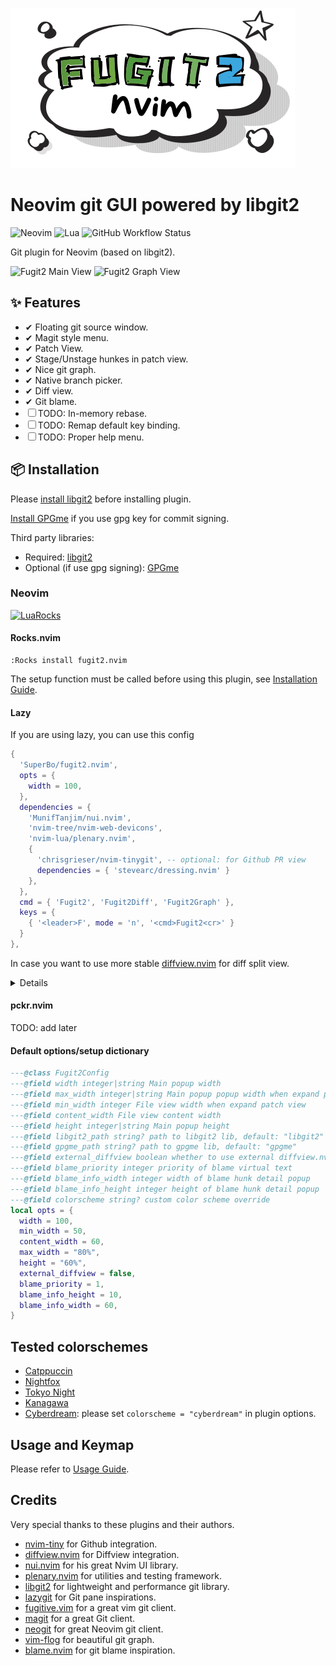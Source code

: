 ![Fugit2 logo](logo.png)

# Neovim git GUI powered by libgit2

![Neovim](https://camo.githubusercontent.com/eead1ee1a978cd0b8a41e94d79973e5f84a337858ce89db1b2c2084140c35a0b/68747470733a2f2f696d672e736869656c64732e696f2f62616467652f4e656f56696d2d2532333537413134332e7376673f267374796c653d666f722d7468652d6261646765266c6f676f3d6e656f76696d266c6f676f436f6c6f723d7768697465)
![Lua](https://img.shields.io/badge/Made%20with%20Lua-blueviolet.svg?style=for-the-badge&logo=lua)
![GitHub Workflow Status](https://img.shields.io/github/actions/workflow/status/ellisonleao/nvim-plugin-template/lint-test.yml?branch=main&style=for-the-badge)

Git plugin for Neovim (based on libgit2).


![Fugit2 Main View](https://raw.githubusercontent.com/SuperBo/fugit2.nvim/assets/assets/main_view.png)
![Fugit2 Graph View](https://raw.githubusercontent.com/SuperBo/fugit2.nvim/assets/assets/graph_view.png)

## ✨ Features

- ✔ Floating git source window.
- ✔ Magit style menu.
- ✔ Patch View.
- ✔ Stage/Unstage hunkes in patch view.
- ✔ Nice git graph.
- ✔ Native branch picker.
- ✔ Diff view.
- ✔ Git blame.
- ☐ TODO: In-memory rebase.
- ☐ TODO: Remap default key binding.
- ☐ TODO: Proper help menu.

## 📦 Installation

Please [install libgit2](https://github.com/SuperBo/fugit2.nvim/wiki/Install-libgit2) before installing plugin.

[Install GPGme](https://github.com/SuperBo/fugit2.nvim/wiki/GPG-Singing-and-SSH-Signing) if you use gpg key for commit signing.

Third party libraries:
  - Required: [libgit2](https://libgit2.org)
  - Optional (if use gpg signing): [GPGme](https://gnupg.org/software/gpgme/index.html)

### Neovim

[![LuaRocks](https://img.shields.io/luarocks/v/superbo/fugit2.nvim?logo=lua&color=purple)](https://luarocks.org/modules/SuperBo/fugit2.nvim)

#### Rocks.nvim

```
:Rocks install fugit2.nvim
```

The setup function must be called before using this plugin, see [Installation Guide](https://github.com/SuperBo/fugit2.nvim/wiki/%F0%9F%93%A6-Installation#rocksnvim).

#### Lazy

If you are using lazy, you can use this config


```lua
{
  'SuperBo/fugit2.nvim',
  opts = {
    width = 100,
  },
  dependencies = {
    'MunifTanjim/nui.nvim',
    'nvim-tree/nvim-web-devicons',
    'nvim-lua/plenary.nvim',
    {
      'chrisgrieser/nvim-tinygit', -- optional: for Github PR view
      dependencies = { 'stevearc/dressing.nvim' }
    },
  },
  cmd = { 'Fugit2', 'Fugit2Diff', 'Fugit2Graph' },
  keys = {
    { '<leader>F', mode = 'n', '<cmd>Fugit2<cr>' }
  }
},
```

In case you want to use more stable [diffview.nvim](https://github.com/sindrets/diffview.nvim) for diff split view.

<details>

```lua
{
  'SuperBo/fugit2.nvim',
  opts = {
    width = 70,
    external_diffview = true, -- tell fugit2 to use diffview.nvim instead of builtin implementation.
  },
  dependencies = {
    'MunifTanjim/nui.nvim',
    'nvim-tree/nvim-web-devicons',
    'nvim-lua/plenary.nvim',
    {
      'chrisgrieser/nvim-tinygit', -- optional: for Github PR view
      dependencies = { 'stevearc/dressing.nvim' }
    },
  },
  cmd = { 'Fugit2', 'Fugit2Blame', 'Fugit2Diff', 'Fugit2Graph' },
  keys = {
    { '<leader>F', mode = 'n', '<cmd>Fugit2<cr>' }
  }
},
{
  'sindrets/diffview.nvim',
  dependencies = { 'nvim-tree/nvim-web-devicons' },
  -- lazy, only load diffview by these commands
  cmd = {
    'DiffviewFileHistory', 'DiffviewOpen', 'DiffviewToggleFiles', 'DiffviewFocusFiles', 'DiffviewRefresh'
  }
}
```

</details>

#### pckr.nvim

TODO: add later

#### Default options/setup dictionary

```lua
---@class Fugit2Config
---@field width integer|string Main popup width
---@field max_width integer|string Main popup popup width when expand patch view
---@field min_width integer File view width when expand patch view
---@field content_width File view content width
---@field height integer|string Main popup height
---@field libgit2_path string? path to libgit2 lib, default: "libgit2"
---@field gpgme_path string? path to gpgme lib, default: "gpgme"
---@field external_diffview boolean whether to use external diffview.nvim or Fugit2 implementation
---@field blame_priority integer priority of blame virtual text
---@field blame_info_width integer width of blame hunk detail popup
---@field blame_info_height integer height of blame hunk detail popup
---@field colorscheme string? custom color scheme override
local opts = {
  width = 100,
  min_width = 50,
  content_width = 60,
  max_width = "80%",
  height = "60%",
  external_diffview = false,
  blame_priority = 1,
  blame_info_height = 10,
  blame_info_width = 60,
}
```

## Tested colorschemes

- [Catppuccin](https://github.com/catppuccin/nvim)
- [Nightfox](https://github.com/EdenEast/nightfox.nvim)
- [Tokyo Night](https://github.com/folke/tokyonight.nvim)
- [Kanagawa](https://github.com/rebelot/kanagawa.nvim)
- [Cyberdream](https://github.com/scottmckendry/cyberdream.nvim): please set `colorscheme = "cyberdream"` in plugin options.

## Usage and Keymap

Please refer to [Usage Guide](https://github.com/SuperBo/fugit2.nvim/wiki/%E2%8C%A8%EF%B8%8F-Usage-and-Keymap).

## Credits

Very special thanks to these plugins and their authors.

- [nvim-tiny](https://github.com/chrisgrieser/nvim-tinygit) for Github integration.
- [diffview.nvim](https://github.com/sindrets/diffview.nvim) for Diffview integration.
- [nui.nvim](https://github.com/MunifTanjim/nui.nvim) for his great Nvim UI library.
- [plenary.nvim](https://github.com/nvim-lua/plenary.nvim) for utilities and testing framework.
- [libgit2](https://libgit2.org/) for lightweight and performance git library.
- [lazygit](https://github.com/jesseduffield/lazygit) for Git pane inspirations.
- [fugitive.vim](https://github.com/tpope/vim-fugitive) for a great vim git client.
- [magit](https://magit.vc/) for a great Git client.
- [neogit](https://github.com/NeogitOrg/neogit) for great Neovim git client.
- [vim-flog](https://github.com/rbong/vim-flog) for beautiful git graph.
- [blame.nvim](https://github.com/FabijanZulj/blame.nvim) for git blame inspiration.

